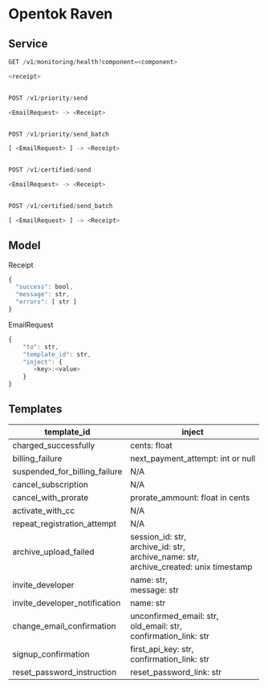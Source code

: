 # Opentok Raven

## Service

```javascript
GET /v1/monitoring/health?component=<component>

<receipt>


POST /v1/priority/send

<EmailRequest> -> <Receipt>


POST /v1/priority/send_batch

[ <EmailRequest> ] -> <Receipt>


POST /v1/certified/send

<EmailRequest> -> <Receipt>


POST /v1/certified/send_batch

[ <EmailRequest> ] -> <Receipt>
```

## Model

Receipt
```javascript
{
  "success": bool,
  "message": str,
  "errors": [ str ]
}
```

EmailRequest
```javascript
{
    "to": str,
    "template_id": str,
    "inject": {
       <key>:<value>
    }
}
```

## Templates 
|template_id|inject| 
|---|---|
|charged_successfully|cents: float|
|billing_failure|next_payment_attempt: int or null| 
|suspended_for_billing_failure|N/A|
|cancel_subscription|N/A|
|cancel_with_prorate| prorate_ammount: float in cents |
|activate_with_cc|N/A|
|repeat_registration_attempt|N/A|
|archive_upload_failed|session_id: str,<br> archive_id: str, <br> archive_name: str,<br> archive_created: unix timestamp |
|invite_developer|name: str,<br> message: str|
|invite_developer_notification| name: str |
|change_email_confirmation|unconfirmed_email: str, <br> old_email: str, <br>confirmation_link: str|
|signup_confirmation|first_api_key: str, <br> confirmation_link: str|
|reset_password_instruction|reset_password_link: str|

